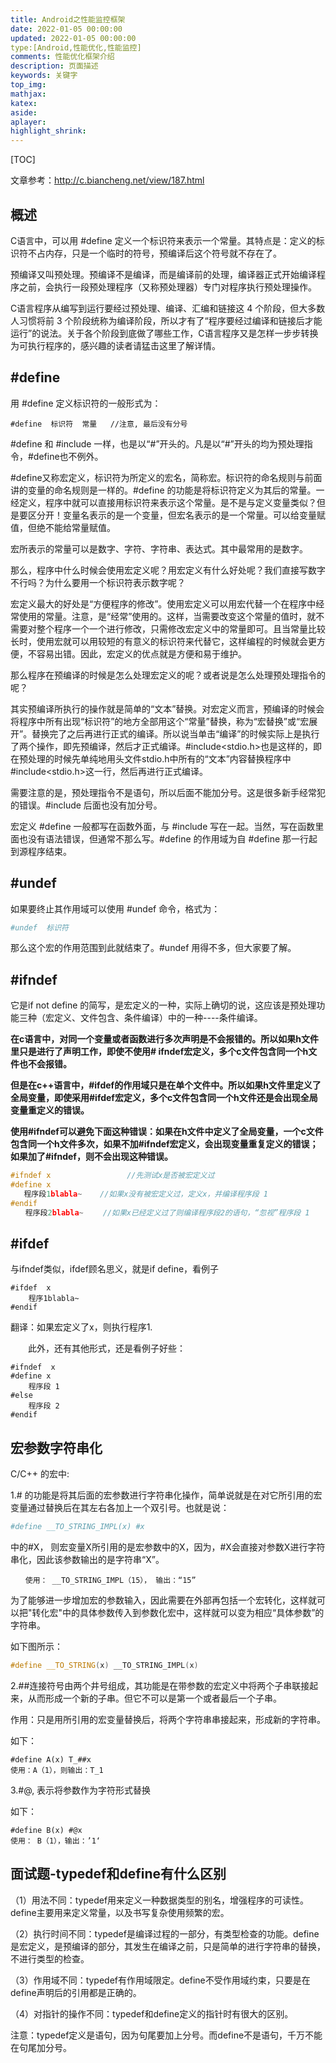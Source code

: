 ```yaml
---
title: Android之性能监控框架
date: 2022-01-05 00:00:00
updated: 2022-01-05 00:00:00
type:[Android,性能优化,性能监控]
comments: 性能优化框架介绍
description: 页面描述
keywords: 关键字
top_img:
mathjax:
katex:
aside:
aplayer:
highlight_shrink:
---
```


[TOC]





文章参考：http://c.biancheng.net/view/187.html

## 概述

C语言中，可以用 #define 定义一个标识符来表示一个常量。其特点是：定义的标识符不占内存，只是一个临时的符号，预编译后这个符号就不存在了。

预编译又叫预处理。预编译不是编译，而是编译前的处理，编译器正式开始编译程序之前，会执行一段预处理程序（又称预处理器）专门对程序执行预处理操作。

C语言程序从编写到运行要经过预处理、编译、汇编和链接这 4 个阶段，但大多数人习惯将前 3 个阶段统称为编译阶段，所以才有了“程序要经过编译和链接后才能运行”的说法。关于各个阶段到底做了哪些工作，C语言程序又是怎样一步步转换为可执行程序的，感兴趣的读者请猛击这里了解详情。



## #define

用 #define 定义标识符的一般形式为：

```
#define  标识符  常量   //注意, 最后没有分号
```

\#define 和 #include 一样，也是以“#”开头的。凡是以“#”开头的均为预处理指令，#define也不例外。

\#define又称宏定义，标识符为所定义的宏名，简称宏。标识符的命名规则与前面讲的变量的命名规则是一样的。#define 的功能是将标识符定义为其后的常量。一经定义，程序中就可以直接用标识符来表示这个常量。是不是与定义变量类似？但是要区分开！变量名表示的是一个变量，但宏名表示的是一个常量。可以给变量赋值，但绝不能给常量赋值。

宏所表示的常量可以是数字、字符、字符串、表达式。其中最常用的是数字。

那么，程序中什么时候会使用宏定义呢？用宏定义有什么好处呢？我们直接写数字不行吗？为什么要用一个标识符表示数字呢？

宏定义最大的好处是“方便程序的修改”。使用宏定义可以用宏代替一个在程序中经常使用的常量。注意，是“经常”使用的。这样，当需要改变这个常量的值时，就不需要对整个程序一个一个进行修改，只需修改宏定义中的常量即可。且当常量比较长时，使用宏就可以用较短的有意义的标识符来代替它，这样编程的时候就会更方便，不容易出错。因此，宏定义的优点就是方便和易于维护。

那么程序在预编译的时候是怎么处理宏定义的呢？或者说是怎么处理预处理指令的呢？

其实预编译所执行的操作就是简单的“文本”替换。对宏定义而言，预编译的时候会将程序中所有出现“标识符”的地方全部用这个“常量”替换，称为“宏替换”或“宏展开”。替换完了之后再进行正式的编译。所以说当单击“编译”的时候实际上是执行了两个操作，即先预编译，然后才正式编译。#include<stdio.h>也是这样的，即在预处理的时候先单纯地用头文件stdio.h中所有的“文本”内容替换程序中#include<stdio.h>这一行，然后再进行正式编译。

需要注意的是，预处理指令不是语句，所以后面不能加分号。这是很多新手经常犯的错误。#include 后面也没有加分号。

宏定义 #define 一般都写在函数外面，与 #include 写在一起。当然，写在函数里面也没有语法错误，但通常不那么写。#define 的作用域为自 #define 那一行起到源程序结束。

## \#undef

如果要终止其作用域可以使用 #undef 命令，格式为：

```cmake
#undef  标识符
```

那么这个宏的作用范围到此就结束了。#undef 用得不多，但大家要了解。

## 	#ifndef

它是if not define 的简写，是宏定义的一种，实际上确切的说，这应该是预处理功能三种（宏定义、文件包含、条件编译）中的一种----条件编译。

**在c语言中，对同一个变量或者函数进行多次声明是不会报错的。所以如果h文件里只是进行了声明工作，即使不使用# ifndef宏定义，多个c文件包含同一个h文件也不会报错。**

**但是在c++语言中，#ifdef的作用域只是在单个文件中。所以如果h文件里定义了全局变量，即使采用#ifdef宏定义，多个c文件包含同一个h文件还是会出现全局变量重定义的错误。**

**使用#ifndef可以避免下面这种错误：如果在h文件中定义了全局变量，一个c文件包含同一个h文件多次，如果不加#ifndef宏定义，会出现变量重复定义的错误；如果加了#ifndef，则不会出现这种错误。**

```c
#ifndef x                 //先测试x是否被宏定义过
#define x
   程序段1blabla~    //如果x没有被宏定义过，定义x，并编译程序段 1
#endif   
　　程序段2blabla~　　 //如果x已经定义过了则编译程序段2的语句，“忽视”程序段 1
```



## #ifdef

与ifndef类似，ifdef顾名思义，就是if define，看例子

```
#ifdef  x
    程序1blabla~
#endif
```

翻译：如果宏定义了x，则执行程序1.

　　此外，还有其他形式，还是看例子好些：

```
#ifndef  x
#define x
    程序段 1
#else
    程序段 2
#endif
```





## 宏参数字符串化

C/C++ 的宏中:

1.# 的功能是将其后面的宏参数进行字符串化操作，简单说就是在对它所引用的宏变量通过替换后在其左右各加上一个双引号。也就是说：

```cmake
#define __TO_STRING_IMPL(x) #x 
```

中的#X， 则宏变量X所引用的是宏参数中的X，因为，#X会直接对参数X进行字符串化，因此该参数输出的是字符串“X”。

```
　　使用： __TO_STRING_IMPL（15）， 输出：“15”
```

为了能够进一步增加宏的参数输入，因此需要在外部再包括一个宏转化，这样就可以把"转化宏"中的具体参数传入到参数化宏中，这样就可以变为相应“具体参数”的字符串。

如下图所示：

```c++
#define __TO_STRING(x) __TO_STRING_IMPL(x)
```

2.##连接符号由两个井号组成，其功能是在带参数的宏定义中将两个子串联接起来，从而形成一个新的子串。但它不可以是第一个或者最后一个子串。

作用：只是用所引用的宏变量替换后，将两个字符串串接起来，形成新的字符串。

如下：

```
#define A(x) T_##x
使用：A（1），则输出：T_1
```

3.#@, 表示将参数作为字符形式替换

如下：

```
#define B(x) #@x
使用： B（1），输出：’1‘
```



## 面试题-typedef和define有什么区别

（1）用法不同：typedef用来定义一种数据类型的别名，增强程序的可读性。define主要用来定义常量，以及书写复杂使用频繁的宏。

（2）执行时间不同：typedef是编译过程的一部分，有类型检查的功能。define是宏定义，是预编译的部分，其发生在编译之前，只是简单的进行字符串的替换，不进行类型的检查。

（3）作用域不同：typedef有作用域限定。define不受作用域约束，只要是在define声明后的引用都是正确的。

（4）对指针的操作不同：typedef和define定义的指针时有很大的区别。

注意：typedef定义是语句，因为句尾要加上分号。而define不是语句，千万不能在句尾加分号。
